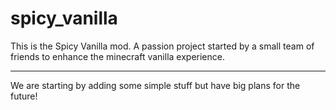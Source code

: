 # spicy_vanilla
This is the Spicy Vanilla mod.
A passion project started by a small team of friends to enhance the minecraft vanilla experience.

---
We are starting by adding some simple stuff but have big plans for the future!
